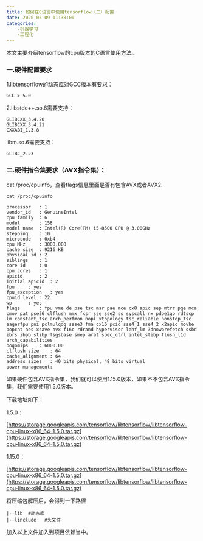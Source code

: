 ```yaml
---
title: 如何在C语言中使用tensorflow（二）配置
date: 2020-05-09 11:38:00
categories:
	-机器学习
	-工程化
---
```


本文主要介绍tensorflow的cpu版本的C语言使用方法。

###  一.硬件配置要求

1.libtensorflow的动态库对GCC版本有要求：

```
GCC > 5.0
```

2.libstdc++.so.6需要支持：    

```
GLIBCXX_3.4.20
GLIBCXX_3.4.21
CXXABI_1.3.8
```

libm.so.6需要支持：

```
GLIBC_2.23
```

### 二.硬件指令集要求（AVX指令集）：

cat /proc/cpuinfo，查看flags信息里面是否有包含AVX或者AVX2.

```
cat /proc/cpuinfo

processor	: 1
vendor_id	: GenuineIntel
cpu family	: 6
model		: 158
model name	: Intel(R) Core(TM) i5-8500 CPU @ 3.00GHz
stepping	: 10
microcode	: 0xb4
cpu MHz		: 3000.000
cache size	: 9216 KB
physical id	: 2
siblings	: 1
core id		: 0
cpu cores	: 1
apicid		: 2
initial apicid	: 2
fpu		: yes
fpu_exception	: yes
cpuid level	: 22
wp		: yes
flags		: fpu vme de pse tsc msr pae mce cx8 apic sep mtrr pge mca cmov pat pse36 clflush mmx fxsr sse sse2 ss syscall nx pdpe1gb rdtscp lm constant_tsc arch_perfmon nopl xtopology tsc_reliable nonstop_tsc eagerfpu pni pclmulqdq ssse3 fma cx16 pcid sse4_1 sse4_2 x2apic movbe popcnt aes xsave avx f16c rdrand hypervisor lahf_lm 3dnowprefetch ssbd ibrs ibpb stibp fsgsbase smep arat spec_ctrl intel_stibp flush_l1d arch_capabilities
bogomips	: 6000.00
clflush size	: 64
cache_alignment	: 64
address sizes	: 40 bits physical, 48 bits virtual
power management:
```


如果硬件包含AVX指令集，我们就可以使用1.15.0版本，如果不不包含AVX指令集，我们需要使用1.5.0版本。

下载地址如下：

1.5.0：

[https://storage.googleapis.com/tensorflow/libtensorflow/libtensorflow-cpu-linux-x86_64-1.5.0.tar.gz](https://storage.googleapis.com/tensorflow/libtensorflow/libtensorflow-cpu-linux-x86_64-1.5.0.tar.gz)

1.15.0：

[https://storage.googleapis.com/tensorflow/libtensorflow/libtensorflow-cpu-linux-x86_64-1.5.0.tar.gz](https://storage.googleapis.com/tensorflow/libtensorflow/libtensorflow-cpu-linux-x86_64-1.5.0.tar.gz)

将压缩包解压后，会得到一下路径

```
|--lib  #动态库
|--linclude   #头文件
```

加入以上文件加入到项目依赖当中。 